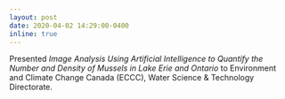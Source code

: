 ```yaml
---
layout: post
date: 2020-04-02 14:29:00-0400
inline: true
---
```


Presented *Image Analysis Using Artificial Intelligence to Quantify the Number
and Density of Mussels in Lake Erie and Ontario* to Environment and Climate
Change Canada (ECCC), Water Science & Technology Directorate.
